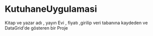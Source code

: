 # KutuhaneUygulamasi
Kitap ve yazar adı , yayın Evi , fiyatı ,girilip veri tabanına kaydeden ve DataGrid'de gösteren bir Proje
